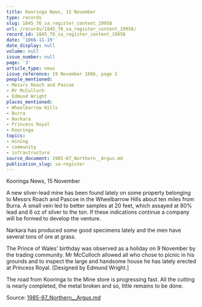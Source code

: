 ```yaml
---
title: Kooringa News, 15 November
type: records
slug: 1845_76_sa_register_content_19958
url: /records/1845_76_sa_register_content_19958/
record_id: 1845_76_sa_register_content_19958
date: '1866-11-19'
date_display: null
volume: null
issue_number: null
page: '3'
article_type: news
issue_reference: 19 November 1866, page 3
people_mentioned:
- Messrs Roach and Pascoe
- Mr McCulloch
- Edmund Wright
places_mentioned:
- Wheelbarrow Hills
- Burra
- Narkara
- Princess Royal
- Kooringa
topics:
- mining
- community
- infrastructure
source_document: 1985-87_Northern__Argus.md
publication_slug: sa-register
---
```


Kooringa News, 15 November

A new silver-lead mine has been found lately on some property belonging to Messrs Roach and Pascoe in the Wheelbarrow Hills about ten miles from Burra.  A small vein led to better samples at 20 feet, which assayed at 80% lead and 6 oz of silver to the ton.  If these indications continue a company will be formed to develop the venture.

Narkara has produced some good specimens lately and the men have several tons of ore at grass.

The Prince of Wales’ birthday was observed as a holiday on 9 November by the trading community.  Mr McCulloch allowed all who chose to picnic in his grounds and to inspect the large and handsome house he has lately erected at Princess Royal.  [Designed by Edmund Wright.]

The road from Kooringa to the Mine store is progressing fast.  All the cutting is nearly completed, the metal broken and so, little remains to be done.

Source: [1985-87_Northern__Argus.md](/downloads/markdown/1985-87_Northern__Argus.md)
